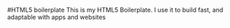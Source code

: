 #HTML5 boilerplate
This is my HTML5 Boilerplate. I use it to build fast, and adaptable with apps and websites
